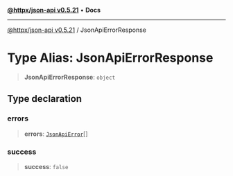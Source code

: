 [**@httpx/json-api v0.5.21**](../README.md) • **Docs**

***

[@httpx/json-api v0.5.21](../README.md) / JsonApiErrorResponse

# Type Alias: JsonApiErrorResponse

> **JsonApiErrorResponse**: `object`

## Type declaration

### errors

> **errors**: [`JsonApiError`](JsonApiError.md)[]

### success

> **success**: `false`
